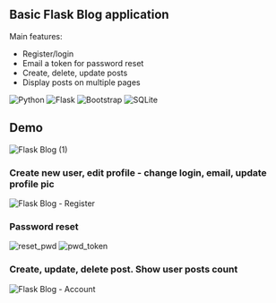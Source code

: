 ## Basic Flask Blog application
Main features:
* Register/login 
* Email a token for password reset
* Create, delete, update posts
* Display posts on multiple pages

![Python](https://img.shields.io/badge/python-3670A0?style=for-the-badge&logo=python&logoColor=ffdd54) ![Flask](https://img.shields.io/badge/flask-%23000.svg?style=for-the-badge&logo=flask&logoColor=white) ![Bootstrap](https://img.shields.io/badge/bootstrap-%23563D7C.svg?style=for-the-badge&logo=bootstrap&logoColor=white) ![SQLite](https://img.shields.io/badge/sqlite-%2307405e.svg?style=for-the-badge&logo=sqlite&logoColor=white)

## Demo
![Flask Blog (1)](https://user-images.githubusercontent.com/104693196/200183520-89ccfd05-52a0-47bf-92b4-c20e7bd70957.gif) 

### Create new user, edit profile -  change login, email, update profile pic
![Flask Blog - Register](https://user-images.githubusercontent.com/104693196/200188102-52c80fdb-cc85-420b-87d8-d44a38deb1f5.gif)  

### Password reset
![reset_pwd](https://user-images.githubusercontent.com/104693196/200189594-19a44305-b156-4d4c-b4bc-21a5f8b26b19.png)
![pwd_token](https://user-images.githubusercontent.com/104693196/200189603-9f5093ad-d071-4697-ad6d-8f556471721a.png)

### Create, update, delete post. Show user posts count
![Flask Blog - Account](https://user-images.githubusercontent.com/104693196/200188294-7abf933c-2df1-4e4b-8783-fb53f63f77a4.gif)
